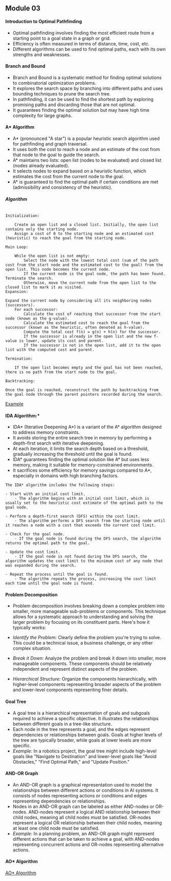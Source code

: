 ##  Module 03
#### Introduction to Optimal Pathfinding

- Optimal pathfinding involves finding the most efficient route from a starting point to a goal state in a graph or grid.
- Efficiency is often measured in terms of distance, time, cost, etc.
- Different algorithms can be used to find optimal paths, each with its own strengths and weaknesses.

#### Branch and Bound

- Branch and Bound is a systematic method for finding optimal solutions to combinatorial optimization problems.
- It explores the search space by branching into different paths and uses bounding techniques to prune the search tree.
- In pathfinding, it can be used to find the shortest path by exploring promising paths and discarding those that are not optimal.
- It guarantees finding the optimal solution but may have high time complexity for large graphs.

#### A* Algorithm

- A* (pronounced "A star") is a popular heuristic search algorithm used for pathfinding and graph traversal.
- It uses both the cost to reach a node and an estimate of the cost from that node to the goal to guide the search.
- A* maintains two lists: open list (nodes to be evaluated) and closed list (nodes already evaluated).
- It selects nodes to expand based on a heuristic function, which estimates the cost from the current node to the goal.
- A* is guaranteed to find the optimal path if certain conditions are met (admissibility and consistency of the heuristic).

##### Algorithm
~~~

Initialization:

    Create an open list and a closed list. Initially, the open list contains only the starting node.
    Assign a cost of 0 to the starting node and an estimated cost (heuristic) to reach the goal from the starting node.

Main Loop:

    While the open list is not empty:
        Select the node with the lowest total cost (sum of the path cost from the start node and the estimated cost to the goal) from the open list. This node becomes the current node.
        If the current node is the goal node, the path has been found. Terminate the search.
        Otherwise, move the current node from the open list to the closed list to mark it as visited.
Expansion:

Expand the current node by considering all its neighboring nodes (successors).
    For each successor:
        Calculate the cost of reaching that successor from the start node (known as the g-value).
        Calculate the estimated cost to reach the goal from the successor (known as the heuristic, often denoted as h-value).
        Compute the total cost f(n) = g(n) + h(n) for the successor.
        If the successor is already in the open list and the new f-value is lower, update its cost and parent.
        If the successor is not in the open list, add it to the open list with the computed cost and parent.

Termination:

    If the open list becomes empty and the goal has not been reached, there is no path from the start node to the goal.

Backtracking:

Once the goal is reached, reconstruct the path by backtracking from the goal node through the parent pointers recorded during the search.

~~~

[Example](https://www.codecademy.com/resources/docs/ai/search-algorithms/a-star-search)


#### IDA Algorithm:*

- IDA* (Iterative Deepening A*) is a variant of the A* algorithm designed to address memory constraints.
- It avoids storing the entire search tree in memory by performing a depth-first search with iterative deepening.
- At each iteration, it limits the search depth based on a threshold, gradually increasing the threshold until the goal is found.
- IDA* guarantees finding the optimal solution like A* but uses less memory, making it suitable for memory-constrained environments.
- It sacrifices some efficiency for memory savings compared to A*, especially in domains with high branching factors.

~~~
The IDA* algorithm includes the following steps:

- Start with an initial cost limit.
    - The algorithm begins with an initial cost limit, which is usually set to the heuristic cost estimate of the optimal path to the goal node.

- Perform a depth-first search (DFS) within the cost limit.
    - The algorithm performs a DFS search from the starting node until it reaches a node with a cost that exceeds the current cost limit.

- Check for the goal node.
    - If the goal node is found during the DFS search, the algorithm returns the optimal path to the goal.

- Update the cost limit.
    - If the goal node is not found during the DFS search, the algorithm updates the cost limit to the minimum cost of any node that was expanded during the search.

- Repeat the process until the goal is found.
    - The algorithm repeats the process, increasing the cost limit each time until the goal node is found.
~~~

#### Problem Decomposition

- Problem decomposition involves breaking down a complex problem into smaller, more manageable sub-problems or components. This technique allows for a systematic approach to understanding and solving the larger problem by focusing on its constituent parts. Here's how it typically works:

- *Identify the Problem:* Clearly define the problem you're trying to solve. This could be a technical issue, a business challenge, or any other complex situation.

- *Break it Down:* Analyze the problem and break it down into smaller, more manageable components. These components should be relatively independent and represent distinct aspects of the problem.

- *Hierarchical Structure:* Organize the components hierarchically, with higher-level components representing broader aspects of the problem and lower-level components representing finer details.

#### Goal Tree
- A goal tree is a hierarchical representation of goals and subgoals required to achieve a specific objective. It illustrates the relationships between different goals in a tree-like structure.
- Each node in the tree represents a goal, and the edges represent dependencies or relationships between goals. Goals at higher levels of the tree are typically broader, while goals at lower levels are more specific.
- *Example:* In a robotics project, the goal tree might include high-level goals like "Navigate to Destination" and lower-level goals like "Avoid Obstacles," "Find Optimal Path," and "Update Position."

#### AND-OR Graph
- An AND-OR graph is a graphical representation used to model the relationships between different actions or conditions in AI systems. It consists of nodes representing actions or conditions and edges representing dependencies or relationships.
- Nodes in an AND-OR graph can be labeled as either AND-nodes or OR-nodes. AND-nodes represent a logical AND relationship between their child nodes, meaning all child nodes must be satisfied. OR-nodes represent a logical OR relationship between their child nodes, meaning at least one child node must be satisfied.
- *Example:* In a planning problem, an AND-OR graph might represent different actions that can be taken to achieve a goal, with AND-nodes representing concurrent actions and OR-nodes representing alternative actions.

#### AO* Algorithm

[AO* Algorithm](https://www.geeksforgeeks.org/ao-algorithm-artificial-intelligence/?ref=header_search)
